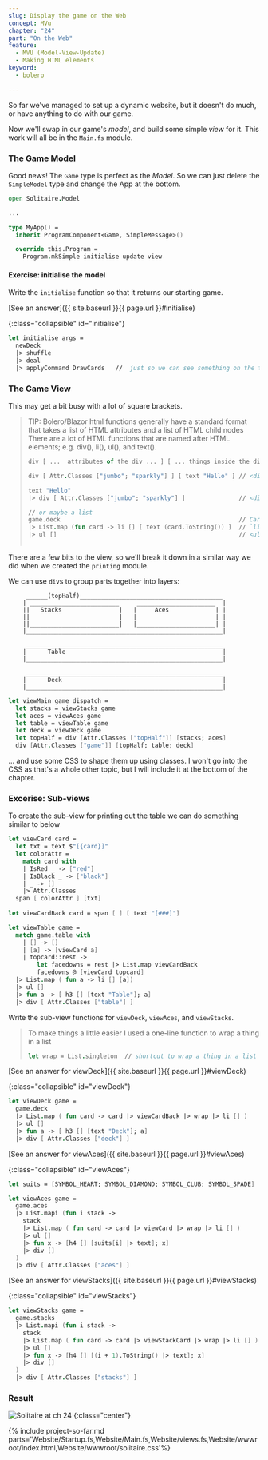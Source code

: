 ```yaml
---
slug: Display the game on the Web
concept: MVu
chapter: "24"
part: "On the Web"
feature: 
  - MVU (Model-View-Update)
  - Making HTML elements
keyword:
  - bolero

---
```


So far we've managed to set up a dynamic website, but it doesn't do much, or have anything to do with our game.

Now we'll swap in our game's _model_, and build some simple _view_ for it.  This work will all be in the `Main.fs` module.

### The Game Model

Good news!  The `Game` type is perfect as the _Model_.  So we can just delete the `SimpleModel` type and change the App at the bottom.
```fsharp
open Solitaire.Model

...

type MyApp() =
  inherit ProgramComponent<Game, SimpleMessage>()

  override this.Program =
    Program.mkSimple initialise update view
```

#### Exercise: initialise the model

Write the `initialise` function so that it returns our starting game.

[See an answer]({{ site.baseurl }}{{ page.url }}#initialise)

{:class="collapsible" id="initialise"}
```fsharp
let initialise args = 
  newDeck 
  |> shuffle 
  |> deal
  |> applyCommand DrawCards   //  just so we can see something on the table in our view
```

### The Game View

This may get a bit busy with a lot of square brackets.

> TIP: Bolero/Blazor html functions generally have a standard format that takes a list of HTML attributes and a list of HTML child nodes
> There are a lot of HTML functions that are named after HTML elements; e.g. div(), li(), ul(), and text().
> ```fsharp
> div [ ...  attributes of the div ... ] [ ... things inside the div ... ]
> 
> div [ Attr.Classes ["jumbo"; "sparkly"] ] [ text "Hello" ] // <div class="jumbo sparkly">Hello</div>
> 
> text "Hello"
> |> div [ Attr.Classes ["jumbo"; "sparkly"] ]               // <div class="jumbo sparkly">Hello</div>
> 
> // or maybe a list
> game.deck                                                  // Card list
> |> List.map (fun card -> li [] [ text (card.ToString()) ]  // `li` list
> |> ul []                                                   // <ul> <li>♣Q</li> ... </ul>  
>    
> ```

There are a few bits to the view, so we'll break it down in a similar way we did when we created the `printing` module.

We can use `div`s to group parts together into layers:
```
     ______(topHalf)________________________________________
    | _________________________     ______________________  |
    ||   Stacks                |   |     Aces             | |
    ||                         |   |                      | |
    ||_________________________|   |______________________| |
    |_______________________________________________________|

     _______________________________________________________
    |      Table                                            |
    |_______________________________________________________|

     _______________________________________________________
    |      Deck                                             |
    |_______________________________________________________|
```

```fsharp
let viewMain game dispatch = 
  let stacks = viewStacks game
  let aces = viewAces game
  let table = viewTable game
  let deck = viewDeck game
  let topHalf = div [Attr.Classes ["topHalf"]] [stacks; aces]
  div [Attr.Classes ["game"]] [topHalf; table; deck]
```
... and use some CSS to shape them up using classes.  I won't go into the CSS as that's a whole other topic, but I will include it at the bottom of the chapter.

### Excerise: Sub-views

To create the sub-view for printing out the table we can do something similar to below
```fsharp
let viewCard card =
  let txt = text $"[{card}]"
  let colorAttr = 
    match card with 
    | IsRed _ -> ["red"]
    | IsBlack _ -> ["black"]
    | _ -> []
    |> Attr.Classes
  span [ colorAttr ] [txt]
  
let viewCardBack card = span [ ] [ text "[###]"] 

let viewTable game =
  match game.table with 
    | [] -> []
    | [a] -> [viewCard a]
    | topcard::rest -> 
        let facedowns = rest |> List.map viewCardBack
        facedowns @ [viewCard topcard]
  |> List.map ( fun a -> li [] [a])
  |> ul []
  |> fun a -> [ h3 [] [text "Table"]; a]
  |> div [ Attr.Classes ["table"] ]
```

Write the sub-view functions for `viewDeck`, `viewAces`, and `viewStacks`.

> To make things a little easier I used a one-line function to wrap a thing in a list
> ```fsharp
> let wrap = List.singleton  // shortcut to wrap a thing in a list
> ```

[See an answer for viewDeck]({{ site.baseurl }}{{ page.url }}#viewDeck)

{:class="collapsible" id="viewDeck"}
```fsharp
let viewDeck game =
  game.deck
  |> List.map ( fun card -> card |> viewCardBack |> wrap |> li [] )
  |> ul []
  |> fun a -> [ h3 [] [text "Deck"]; a]
  |> div [ Attr.Classes ["deck"] ]
```

[See an answer for viewAces]({{ site.baseurl }}{{ page.url }}#viewAces)

{:class="collapsible" id="viewAces"}
```fsharp
let suits = [SYMBOL_HEART; SYMBOL_DIAMOND; SYMBOL_CLUB; SYMBOL_SPADE]

let viewAces game =
  game.aces
  |> List.mapi (fun i stack -> 
    stack
    |> List.map ( fun card -> card |> viewCard |> wrap |> li [] )
    |> ul []
    |> fun x -> [h4 [] [suits[i] |> text]; x]
    |> div []
  )
  |> div [ Attr.Classes ["aces"] ]
```

[See an answer for viewStacks]({{ site.baseurl }}{{ page.url }}#viewStacks)

{:class="collapsible" id="viewStacks"}
```fsharp
let viewStacks game =
  game.stacks
  |> List.mapi (fun i stack -> 
    stack
    |> List.map ( fun card -> card |> viewStackCard |> wrap |> li [] )
    |> ul []
    |> fun x -> [h4 [] [(i + 1).ToString() |> text]; x]
    |> div []
  )
  |> div [ Attr.Classes ["stacks"] ]
```

### Result

![Solitaire at ch 24]({{site.baseurl}}/assets/img/ch24.png)
{:class="center"}


{% include project-so-far.md parts='Website/Startup.fs,Website/Main.fs,Website/views.fs,Website/wwwroot/index.html,Website/wwwroot/solitaire.css'%}